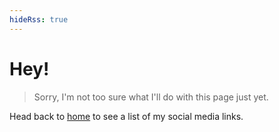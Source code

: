 ```yaml
---
hideRss: true
---
```



<h1 class="text-4xl font-semibold">Hey!</h1>

> Sorry, I'm not too sure what I'll do with this page just yet.

Head back to [home](/) to see a list of my social media links.

